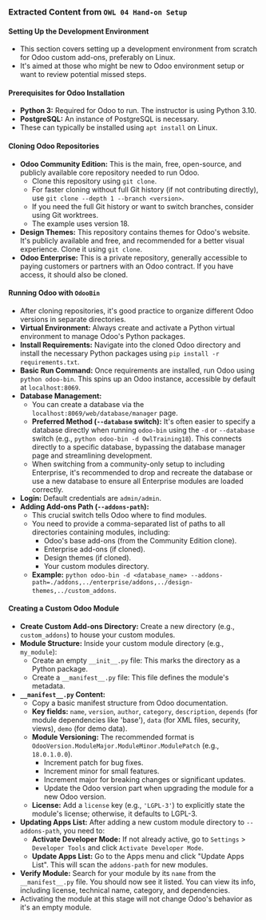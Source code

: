 ### Extracted Content from `OWL 04 Hand-on Setup`

#### Setting Up the Development Environment
* This section covers setting up a development environment from scratch for Odoo custom add-ons, preferably on Linux.
* It's aimed at those who might be new to Odoo environment setup or want to review potential missed steps.

#### Prerequisites for Odoo Installation
* **Python 3:** Required for Odoo to run. The instructor is using Python 3.10.
* **PostgreSQL:** An instance of PostgreSQL is necessary.
* These can typically be installed using `apt install` on Linux.

#### Cloning Odoo Repositories
* **Odoo Community Edition:** This is the main, free, open-source, and publicly available core repository needed to run Odoo.
    * Clone this repository using `git clone`.
    * For faster cloning without full Git history (if not contributing directly), use `git clone --depth 1 --branch <version>`.
    * If you need the full Git history or want to switch branches, consider using Git worktrees.
    * The example uses version 18.
* **Design Themes:** This repository contains themes for Odoo's website. It's publicly available and free, and recommended for a better visual experience. Clone it using `git clone`.
* **Odoo Enterprise:** This is a private repository, generally accessible to paying customers or partners with an Odoo contract. If you have access, it should also be cloned.

#### Running Odoo with `OdooBin`
* After cloning repositories, it's good practice to organize different Odoo versions in separate directories.
* **Virtual Environment:** Always create and activate a Python virtual environment to manage Odoo's Python packages.
* **Install Requirements:** Navigate into the cloned Odoo directory and install the necessary Python packages using `pip install -r requirements.txt`.
* **Basic Run Command:** Once requirements are installed, run Odoo using `python odoo-bin`. This spins up an Odoo instance, accessible by default at `localhost:8069`.
* **Database Management:**
    * You can create a database via the `localhost:8069/web/database/manager` page.
    * **Preferred Method (`--database` switch):** It's often easier to specify a database directly when running `odoo-bin` using the `-d` or `--database` switch (e.g., `python odoo-bin -d OwlTraining18`). This connects directly to a specific database, bypassing the database manager page and streamlining development.
    * When switching from a community-only setup to including Enterprise, it's recommended to drop and recreate the database or use a new database to ensure all Enterprise modules are loaded correctly.
* **Login:** Default credentials are `admin/admin`.
* **Adding Add-ons Path (`--addons-path`):**
    * This crucial switch tells Odoo where to find modules.
    * You need to provide a comma-separated list of paths to all directories containing modules, including:
        * Odoo's base add-ons (from the Community Edition clone).
        * Enterprise add-ons (if cloned).
        * Design themes (if cloned).
        * Your custom modules directory.
    * **Example:** `python odoo-bin -d <database_name> --addons-path=./addons,../enterprise/addons,../design-themes,../custom_addons`.

#### Creating a Custom Odoo Module
* **Create Custom Add-ons Directory:** Create a new directory (e.g., `custom_addons`) to house your custom modules.
* **Module Structure:** Inside your custom module directory (e.g., `my_module`):
    * Create an empty `__init__.py` file: This marks the directory as a Python package.
    * Create a `__manifest__.py` file: This file defines the module's metadata.
* **`__manifest__.py` Content:**
    * Copy a basic manifest structure from Odoo documentation.
    * **Key fields:** `name`, `version`, `author`, `category`, `description`, `depends` (for module dependencies like 'base'), `data` (for XML files, security, views), `demo` (for demo data).
    * **Module Versioning:** The recommended format is `OdooVersion.ModuleMajor.ModuleMinor.ModulePatch` (e.g., `18.0.1.0.0`).
        * Increment patch for bug fixes.
        * Increment minor for small features.
        * Increment major for breaking changes or significant updates.
        * Update the Odoo version part when upgrading the module for a new Odoo version.
    * **License:** Add a `license` key (e.g., `'LGPL-3'`) to explicitly state the module's license; otherwise, it defaults to LGPL-3.
* **Updating Apps List:** After adding a new custom module directory to `--addons-path`, you need to:
    * **Activate Developer Mode:** If not already active, go to `Settings` > `Developer Tools` and click `Activate Developer Mode`.
    * **Update Apps List:** Go to the Apps menu and click "Update Apps List". This will scan the `addons-path` for new modules.
* **Verify Module:** Search for your module by its `name` from the `__manifest__.py` file. You should now see it listed. You can view its info, including license, technical name, category, and dependencies.
* Activating the module at this stage will not change Odoo's behavior as it's an empty module.